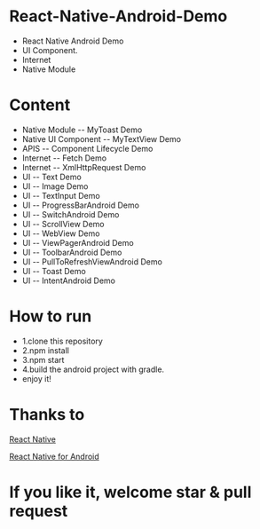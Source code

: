 # React-Native-Android-Demo
* React Native Android Demo
* UI Component.
* Internet
* Native Module

# Content
* Native Module -- MyToast Demo
* Native UI Component -- MyTextView Demo
* APIS -- Component Lifecycle Demo
* Internet -- Fetch Demo
* Internet -- XmlHttpRequest Demo
* UI -- Text Demo
* UI -- Image Demo
* UI -- TextInput Demo
* UI -- ProgressBarAndroid Demo
* UI -- SwitchAndroid Demo
* UI -- ScrollView Demo
* UI -- WebView Demo
* UI -- ViewPagerAndroid Demo
* UI -- ToolbarAndroid Demo
* UI -- PullToRefreshViewAndroid Demo
* UI -- Toast Demo
* UI -- IntentAndroid Demo



# How to run
* 1.clone this repository
* 2.npm install
* 3.npm start
* 4.build the android project with gradle. 
* enjoy it!


# Thanks to
[React Native](https://facebook.github.io/react-native/)

[React Native for Android ](http://www.race604.com/react-native-android-practice/) 


# If you like it, welcome star & pull request
